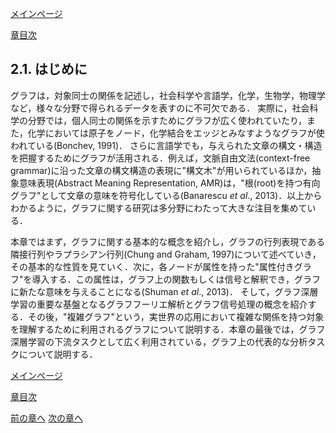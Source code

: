 [メインページ](../../index.markdown)

[章目次](./chap2.md)
## 2.1. はじめに

グラフは，対象同士の関係を記述し，社会科学や言語学，化学，生物学，物理学など，様々な分野で得られるデータを表すのに不可欠である．
実際に，社会科学の分野では，個人同士の関係を示すためにグラフが広く使われていたり，また，化学においては原子をノード，化学結合をエッジとみなすようなグラフが使われている(Bonchev,
1991)．
さらに言語学でも，与えられた文章の構文・構造を把握するためにグラフが活用される．例えば，文脈自由文法(context-free
grammar)に沿った文章の構文構造の表現に"構文木"が用いられているほか，抽象意味表現(Abstract
Meaning Representation,
AMR)は，"根(root)を持つ有向グラフ"として文章の意味を符号化している(Banarescu
*et al*.,
2013)．以上からわかるように，グラフに関する研究は多分野にわたって大きな注目を集めている．

本章ではまず，グラフに関する基本的な概念を紹介し，グラフの行列表現である隣接行列やラプラシアン行列(Chung
and Graham,
1997)について述べていき，その基本的な性質を見ていく．次に，各ノードが属性を持った"属性付きグラフ"を導入する．この属性は，グラフ上の関数もしくは信号と解釈でき，グラフに新たな意味を与えることになる(Shuman
*et al*., 2013)．
そして，グラフ深層学習の重要な基盤となるグラフフーリエ解析とグラフ信号処理の概念を紹介する．その後，"複雑グラフ"という，実世界の応用において複雑な関係を持つ対象を理解するために利用されるグラフについて説明する．本章の最後では，グラフ深層学習の下流タスクとして広く利用されている，グラフ上の代表的な分析タスクについて説明する．


[メインページ](../../index.markdown)

[章目次](./chap2.md)

[前の章へ](./subsection_00.md) [次の章へ](./subsection_02.md)
